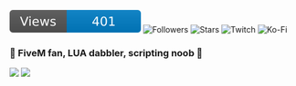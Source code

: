 [![profiler](https://github.com/troubleNZ/profiler/blob/master/svg/profile/badge.svg)](https://github.com/troubleNZ/profiler)
![Followers](https://img.shields.io/github/followers/troublenz?style=social)
![Stars](https://img.shields.io/github/stars/troublenz?style=social)
![Twitch](https://img.shields.io/twitch/status/troubleshootr?style=social)
![Ko-Fi](https://img.shields.io/badge/Donate-Ko--Fi-important?style=flat&logo=kofi)
### 🤖 FiveM fan, LUA dabbler, scripting noob 🤖
![ ](https://github-readme-stats.vercel.app/api/?username=troubleNZ&theme=transparent&show_icons=true)
![ ](https://github-readme-stats.vercel.app/api/top-langs/?username=troubleNZ&langs_count=5&theme=transparent)

<!--
<p align="center">
  
  <tr>
    <td align="center" style="padding=0;width=50%;">
      <a href="https://github.com/troubleNZ">
      <img src="https://github-readme-stats.vercel.app/api/?username=troubleNZ&theme=transparent&show_icons=true"/>
      <img src="https://github-readme-stats.vercel.app/api/top-langs/?username=troubleNZ&langs_count=5&theme=transparent"/>
    </td>
  </tr>
</p>


**troubleNZ/troubleNZ** is a ✨ _special_ ✨ repository because its `README.md` (this file) appears on your GitHub profile.

Here are some ideas to get you started:

- 🔭 I’m currently working on ...
- 🌱 I’m currently learning LUA, Unreal5, TypeScript, PowerShell
- 👯 I’m looking to collaborate on qbcore scripts
- 🤔 I’m looking for help with ...
- 💬 Ask me about ...
- 📫 How to reach me: ...
- 😄 Pronouns: ...
- ⚡ Fun fact: ...
-->
